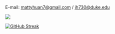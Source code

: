 E-mail: mattyhuan7@gmail.com / jh730@duke.edu

![](https://komarev.com/ghpvc/?username=Matty-7)

[![GitHub Streak](https://streak-stats.demolab.com?user=Matty-7&theme=dark&hide_border=true&exclude_days=Sun%2CSat)](https://git.io/streak-stats)
